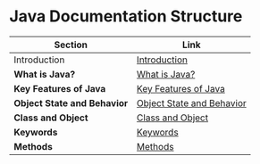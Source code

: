 # Java Documentation Structure

| Section                          | Link                                                        |
| --------------------------------- | ----------------------------------------------------------- |
| Introduction                      | [Introduction](doc/introduction.md)                         |
| **What is Java?**                | [What is Java?](doc/introduction.md#what-is-java)           |
| **Key Features of Java**         | [Key Features of Java](doc/introduction.md#key-features-of-java) |
| **Object State and Behavior**    | [Object State and Behavior](doc/introduction.md#object-state-and-behavior) |
| **Class and Object**             | [Class and Object](doc/introduction.md#class-and-object)    |
| **Keywords**                     | [Keywords](doc/introduction.md#keywords)                    |
| **Methods**                      | [Methods](doc/introduction.md#methods)                      |


